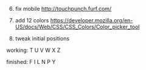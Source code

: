 
6. fix mobile http://touchpunch.furf.com/

8. add 12 colors https://developer.mozilla.org/en-US/docs/Web/CSS/CSS_Colors/Color_picker_tool

9. tweak initial positions


working:
T
U
V
W
X
Z


finished:
F
I
L
N
P
Y

